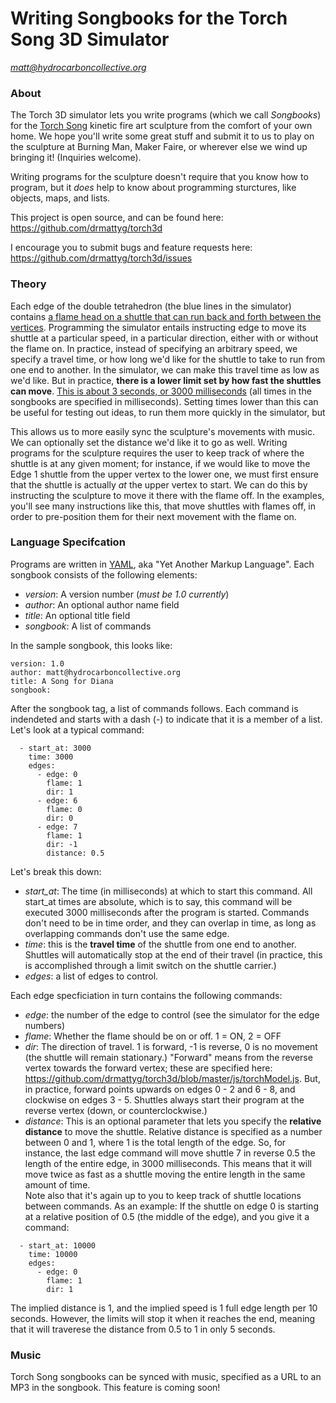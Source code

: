 # Writing Songbooks for the Torch Song 3D Simulator
*matt@hydrocarboncollective.org*

### About
The Torch 3D simulator lets you write programs (which we call *Songbooks*) for the [Torch Song](http://www.hydrocarboncollective.org/torch_song.html) kinetic fire art sculpture from the comfort of your own home.  We hope you'll write some great stuff and submit it to us to play on the sculpture at Burning Man, Maker Faire, or wherever else we wind up bringing it!  (Inquiries welcome).

Writing programs for the sculpture doesn't require that you know how to program, but it _does_ help to know about programming sturctures, like objects, maps, and lists.

This project is open source, and can be found here: https://github.com/drmattyg/torch3d

I encourage you to submit bugs and feature requests here: https://github.com/drmattyg/torch3d/issues

### Theory
Each edge of the double tetrahedron (the blue lines in the simulator) contains [a flame head on a shuttle that can run back and forth between the vertices](https://www.youtube.com/watch?v=4Nf6EaESeG8).  Programming the simulator entails instructing edge to move its shuttle at a particular speed, in a particular direction, either with or without the flame on.  In practice, instead of specifying an arbitrary speed, we specify a travel time, or how long we'd like for the shuttle to take to run from one end to another.  In the simulator, we can make this travel time as low as we'd like.  But in practice, **there is a lower limit set by how fast the shuttles can move**.  [This is about 3 seconds, or 3000 milliseconds](https://www.youtube.com/watch?v=NdVcWrVkcyE) (all times in the songbooks are specified in milliseconds).  Setting times lower than this can be useful for testing out ideas, to run them more quickly in the simulator, but 

This allows us to more easily sync the sculpture's movements with music.  We can optionally set the distance we'd like it to go as well.  Writing programs for the sculpture requires the user to keep track of where the shuttle is at any given moment; for instance, if we would like to move the Edge 1 shuttle from the upper vertex to the lower one, we must first ensure that the shuttle is actually _at_ the upper vertex to start.  We can do this by instructing the sculpture to move it there with the flame off.  In the examples, you'll see many instructions like this, that move shuttles with flames off, in order to pre-position them for their next movement with the flame on.

### Language Specifcation
Programs are written in [YAML](https://github.com/Animosity/CraftIRC/wiki/Complete-idiot's-introduction-to-yaml), aka "Yet Another Markup Language".  Each songbook consists of the following elements:

- *version*: A version number (*must be 1.0 currently*)
- *author*: An optional author name field
- *title*: An optional title field
- *songbook*: A list of commands

In the sample songbook, this looks like:
```
version: 1.0
author: matt@hydrocarboncollective.org
title: A Song for Diana
songbook:
```
After the songbook tag, a list of commands follows.  Each command is indendeted and starts with a dash (-) to indicate that it is a member of a list.  Let's look at a typical command:
```
  - start_at: 3000
    time: 3000
    edges:
      - edge: 0
        flame: 1
        dir: 1
      - edge: 6
        flame: 0
        dir: 0
      - edge: 7
        flame: 1
        dir: -1
        distance: 0.5
```

Let's break this down:

- *start_at*: The time (in milliseconds) at which to start this command.  All start_at times are absolute, which is to say, this command will be executed 3000 milliseconds after the program is started.  Commands don't need to be in time order, and they can overlap in time, as long as overlapping commands don't use the same edge.
- *time*: this is the **travel time** of the shuttle from one end to another.  Shuttles will automatically stop at the end of their travel (in practice, this is accomplished through a limit switch on the shuttle carrier.)
- *edges*: a list of edges to control.

Each edge specficiation in turn contains the following commands:

- *edge*: the number of the edge to control (see the simulator for the edge numbers)
- *flame*: Whether the flame should be on or off.  1 = ON, 2 = OFF
- *dir*: The direction of travel.  1 is forward, -1 is reverse, 0 is no movement (the shuttle will remain stationary.)  "Forward" means from the reverse vertex towards the forward vertex; these are specified here: https://github.com/drmattyg/torch3d/blob/master/js/torchModel.js.  But, in practice, forward points upwards on edges 0 - 2 and 6 - 8, and clockwise on edges 3 - 5.  Shuttles always start their program at the reverse vertex (down, or counterclockwise.)
- *distance*: This is an optional parameter that lets you specify the **relative distance** to move the shuttle.  Relative distance is specified as a number between 0 and 1, where 1 is the total length of the edge.  So, for instance, the last edge command will move shuttle 7 in reverse 0.5 the length of the entire edge, in 3000 milliseconds.  This means that it will move twice as fast as a shuttle moving the entire length in the same amount of time.  
Note also that it's again up to you to keep track of shuttle locations between commands.  As an example: If the shuttle on edge 0 is starting at a relative position of 0.5 (the middle of the edge), and you give it a command:
```
  - start_at: 10000
    time: 10000
    edges:
      - edge: 0
        flame: 1
        dir: 1
```
The implied distance is 1, and the implied speed is 1 full edge length per 10 seconds.  However, the limits will stop it when it reaches the end, meaning that it will traverese the distance from 0.5 to 1 in only 5 seconds.

### Music

Torch Song songbooks can be synced with music, specified as a URL to an MP3 in the songbook.  This feature is coming soon!
